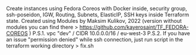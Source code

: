 Create instances using Fedora Coreos with Docker inside, security group, ssh-poseidon, IGW, Routing, Subnets, ElasticIP, SSH keys inside Terraform state. Created using Modules by Maksim Kulikov, 2022 (version without modules you can find there > https://github.com/kayerosaint/TF_FEDORA-COREOS )
P.S.1. vpc "dev" / CIDR 10.0.0.0/16 / eu-west-3
P.S.2. If you have an issue "permission denied" while ssh connection, just run script in the terraform working directory > fix.sh

